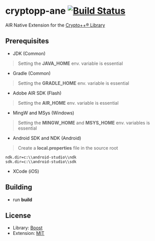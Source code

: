 cryptopp-ane [![Build Status](https://travis-ci.org/vpmedia/cryptopp-ane.png?branch=master)](https://travis-ci.org/vpmedia/cryptopp-ane)
============

AIR Native Extension for the [Crypto++® Library](http://www.cryptopp.com)

## Prerequisites

* JDK (Common)

> Setting the **JAVA_HOME** env. variable is essential

* Gradle (Common)

> Setting the **GRADLE_HOME** env. variable is essential

* Adobe AIR SDK (Flash)

> Setting the **AIR_HOME** env. variable is essential

* MingW and MSys (Windows)

> Setting the **MINGW_HOME** and **MSYS_HOME** env. variables is essential

* Android SDK and NDK (Android)

> Create a **local.properties** file in the source root

    ndk.dir=c:\\android-studio\\ndk
    sdk.dir=c:\\android-studio\\sdk

* XCode (iOS)

## Building

* run **build**

## License

* Library: [Boost](http://www.cryptopp.com/License.txt)
* Extension: [MIT](http://opensource.org/licenses/MIT)
